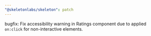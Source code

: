 ```yaml
---
"@skeletonlabs/skeleton": patch
---
```


bugfix: Fix accessibility warning in Ratings component due to applied `on:click` for non-interactive elements.
